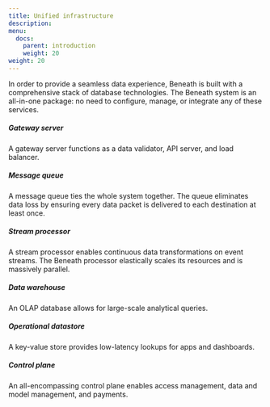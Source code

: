 ```yaml
---
title: Unified infrastructure
description:
menu:
  docs:
    parent: introduction
    weight: 20
weight: 20
---
```


In order to provide a seamless data experience, Beneath is built with a comprehensive stack of database technologies. The Beneath system is an all-in-one package: no need to configure, manage, or integrate any of these services.

##### Gateway server
A gateway server functions as a data validator, API server, and load balancer.

##### Message queue
A message queue ties the whole system together. The queue eliminates data loss by ensuring every data packet is delivered to each destination at least once.

##### Stream processor
A stream processor enables continuous data transformations on event streams. The Beneath processor elastically scales its resources and is massively parallel.

##### Data warehouse
An OLAP database allows for large-scale analytical queries.

##### Operational datastore
A key-value store provides low-latency lookups for apps and dashboards.

##### Control plane
An all-encompassing control plane enables access management, data and model management, and payments.

